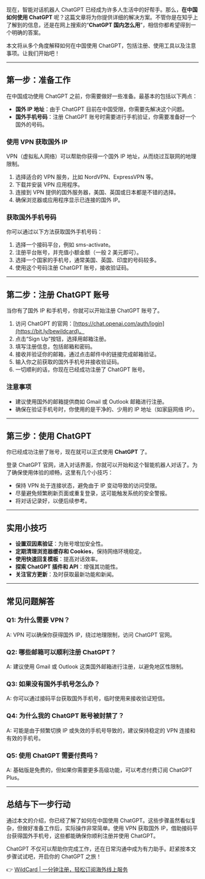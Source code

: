 现在，智能对话机器人 ChatGPT 已经成为许多人生活中的好帮手。那么，**在中国如何使用 ChatGPT** 呢？这篇文章将为你提供详细的解决方案。不管你是在知乎上了解到的信息，还是在网上搜索的“**ChatGPT 国内怎么用**”，相信你都希望得到一个明确的答案。

本文将从多个角度解释如何在中国使用 ChatGPT，包括注册、使用工具以及注意事项。让我们开始吧！

---

## 第一步：准备工作

在中国成功使用 ChatGPT 之前，你需要做好一些准备。最基本的包括以下两点：

- **国外 IP 地址**：由于 ChatGPT 目前在中国受限，你需要先解决这个问题。
- **国外手机号码**：注册 ChatGPT 账号时需要进行手机验证，你需要准备好一个国外的号码。

### 使用 VPN 获取国外 IP

VPN（虚拟私人网络）可以帮助你获得一个国外 IP 地址，从而绕过互联网的地理限制。

1. 选择适合的 VPN 服务，比如 NordVPN、ExpressVPN 等。
2. 下载并安装 VPN 应用程序。
3. 连接到 VPN 提供的国外服务器，美国、英国或日本都是不错的选择。
4. 确保浏览器或应用程序显示已连接的国外 IP。

### 获取国外手机号码

你可以通过以下方法获取国外手机号码：

1. 选择一个接码平台，例如 sms-activate。
2. 注册平台账号，并充值小额金额（一般 2 美元即可）。
3. 选择一个国家的手机号，通常美国、英国、印度的号码较多。
4. 使用这个号码注册 ChatGPT 账号，接收验证码。

---

## 第二步：注册 ChatGPT 账号

当你有了国外 IP 和手机号，你就可以开始注册 ChatGPT 账号了。

1. 访问 ChatGPT 的官网：[https://chat.openai.com/auth/login](https://bit.ly/bewildcard)。
2. 点击“Sign Up”按钮，选择用邮箱注册。
3. 填写注册信息，包括邮箱和密码。
4. 接收并验证你的邮箱，通过点击邮件中的链接完成邮箱验证。
5. 输入你之前获取的国外手机号并接收验证码。
6. 一切顺利的话，你现在已经成功注册了 ChatGPT 账号。

### 注意事项

- 建议使用国外的邮箱提供商如 Gmail 或 Outlook 邮箱进行注册。
- 确保在验证手机号时，你使用的是干净的、少用的 IP 地址（如家庭网络 IP）。

---

## 第三步：使用 ChatGPT

你已经成功注册了账号，现在就可以正式使用 **ChatGPT** 了。

登录 ChatGPT 官网，进入对话界面，你就可以开始和这个智能机器人对话了。为了确保使用体验的顺畅，这里有几个小技巧：

- 保持 VPN 处于连接状态，避免由于 IP 变动导致的访问受限。
- 尽量避免频繁刷新页面或重复登录，这可能触发系统的安全警报。
- 将对话记录好，以便后续参考。

---

## 实用小技巧

- **设置双因素验证**：为账号增加安全性。
- **定期清理浏览器缓存和 Cookies**，保持网络环境稳定。
- **使用快速回复模板**：提高对话效率。
- **探索 ChatGPT 插件和 API**：增强其功能性。
- **关注官方更新**：及时获取最新功能和新闻。

---

## 常见问题解答

### Q1: 为什么需要 VPN？

A: VPN 可以确保你获得国外 IP，绕过地理限制，访问 ChatGPT 官网。

### Q2: 哪些邮箱可以顺利注册 ChatGPT？

A: 建议使用 Gmail 或 Outlook 这类国外邮箱进行注册，以避免地区性限制。

### Q3: 如果没有国外手机号怎么办？

A: 你可以通过接码平台获取国外手机号，临时使用来接收验证短信。

### Q4: 为什么我的 ChatGPT 账号被封禁了？

A: 可能是由于频繁切换 IP 或失效的手机号导致的，建议保持稳定的 VPN 连接和有效的手机号。

### Q5: 使用 ChatGPT 需要付费吗？

A: 基础版是免费的，但如果你需要更多高级功能，可以考虑付费订阅 ChatGPT Plus。

---

## 总结与下一步行动

通过本文的介绍，你已经了解了如何在中国使用 ChatGPT。这些步骤虽然看似复杂，但做好准备工作后，实际操作非常简单。使用 VPN 获取国外 IP，借助接码平台获得国外手机号，这些都能确保你顺利注册并使用 ChatGPT。

ChatGPT 不仅可以帮助你完成工作，还在日常沟通中成为有力助手。赶紧按本文步骤试试吧，开启你的 ChatGPT 之旅！

👉 [WildCard | 一分钟注册，轻松订阅海外线上服务](https://bit.ly/bewildcard)